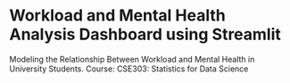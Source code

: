 # Workload and Mental Health Analysis Dashboard using Streamlit
Modeling the Relationship Between Workload and Mental  Health in University Students. Course: CSE303: Statistics for Data Science
